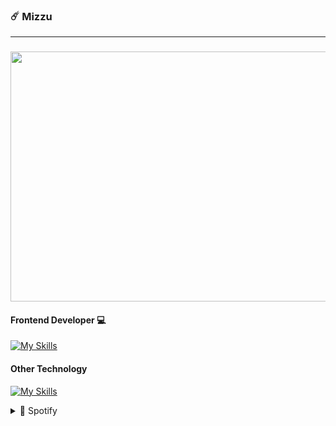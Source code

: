 ### ☄️ Mizzu
---
###
<div align="center">
<!--Img-->

  <img align="center" height="400" width="700" src="https://media.tenor.com/On7nVJgMM7YAAAAC/your-name-kimi-no-na-wa.giff"  />

<!--Icons-->
<br>
<div align="left">
<h4>Frontend Developer 💻</h4>
  
[![My Skills](https://skillicons.dev/icons?i=html,css,bootstrap,tailwind,js)](https://skillicons.dev)

<h4>
  Other Technology
</h4>

[![My Skills](https://skillicons.dev/icons?i=dart,flutter,django,flask)](https://skillicons.dev)
<details>
  <summary>🎵 Spotify</summary>
  
![Alt text](https://spotify-recently-played-readme.vercel.app/api?user=31t5ldnl22dk6cziqtedriwbgera)
</details>
</div>

</div>


